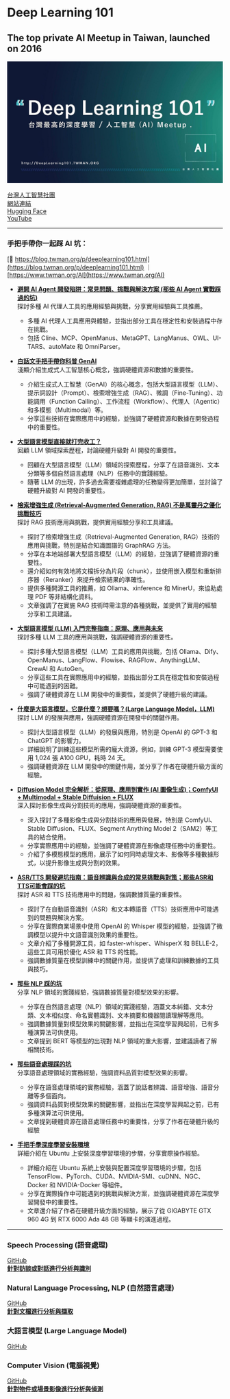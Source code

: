 # Deep Learning 101

## The top private AI Meetup in Taiwan, launched on 2016

![Deep Learning 101](https://github.com/Deep-Learning-101/.github/blob/main/images/DeepLearning101.JPG?raw=true)

[台灣人工智慧社團](https://www.facebook.com/groups/525579498272187/)  
[網站連結](http://DeepLearning101.TWMAN.ORG)  
[Hugging Face](https://huggingface.co/DeepLearning101)  
[YouTube](https://www.youtube.com/@DeepLearning101)

---

### 手把手帶你一起踩 AI 坑：
[🔗 https://blog.twman.org/p/deeplearning101.html](https://blog.twman.org/p/deeplearning101.html) ｜ [https://www.twman.org/AI](https://www.twman.org/AI)

- **[避開 AI Agent 開發陷阱：常見問題、挑戰與解決方案 (那些 AI Agent 實戰踩過的坑)](https://blog.twman.org/2025/03/AIAgent.html)**  
  探討多種 AI 代理人工具的應用經驗與挑戰，分享實用經驗與工具推薦。
  - 多種 AI 代理人工具應用與體驗，並指出部分工具在穩定性和安裝過程中存在挑戰。
  - 包括 Cline、MCP、OpenManus、MetaGPT、LangManus、OWL、UI-TARS、autoMate 和 OmniParser。
    
- **[白話文手把手帶你科普 GenAI](https://blog.twman.org/2024/08/LLM.html)**  
  淺顯介紹生成式人工智慧核心概念，強調硬體資源和數據的重要性。
  - 介紹生成式人工智慧（GenAI）的核心概念，包括大型語言模型（LLM）、提示詞設計（Prompt）、檢索增強生成（RAG）、微調（Fine-Tuning）、功能調用（Function Calling）、工作流程（Workflow）、代理人（Agentic）和多模態（Multimodal）等。
  - 分享這些技術在實際應用中的經驗，並強調了硬體資源和數據在開發過程中的重要性。

- **[大型語言模型直接就打完收工？](https://blog.twman.org/2024/09/LLM.html)**  
  回顧 LLM 領域探索歷程，討論硬體升級對 AI 開發的重要性。
  - 回顧在大型語言模型（LLM）領域的探索歷程，分享了在語音識別、文本分類等多個自然語言處理（NLP）任務中的實踐經驗。
  - 隨著 LLM 的出現，許多過去需要複雜處理的任務變得更加簡單，並討論了硬體升級對 AI 開發的重要性。

- **[檢索增強生成 (Retrieval-Augmented Generation, RAG) 不是萬靈丹之優化挑戰技巧](https://blog.twman.org/2024/07/RAG.html)**  
  探討 RAG 技術應用與挑戰，提供實用經驗分享和工具建議。
  - 探討了檢索增強生成（Retrieval-Augmented Generation, RAG）技術的應用與挑戰，特別是結合知識圖譜的 GraphRAG 方法。 ​
  - 分享在本地端部署大型語言模型（LLM）的經驗，並強調了硬體資源的重要性。
  - 還介紹如何有效地將文檔拆分為片段（chunk），並使用嵌入模型和重新排序器（Reranker）來提升檢索結果的準確性。 ​
  - 提供多種開源工具的推薦，如 Ollama、xinference 和 MinerU，來協助處理 PDF 等非結構化資料。
  - 文章強調了在實施 RAG 技術時需注意的各種挑戰，並提供了實用的經驗分享和工具建議。

- **[大型語言模型 (LLM) 入門完整指南：原理、應用與未來](https://blog.twman.org/2024/02/LLM.html)**  
  探討多種 LLM 工具的應用與挑戰，強調硬體資源的重要性。
  - 探討多種大型語言模型（LLM）工具的應用與挑戰，包括 Ollama、Dify、OpenManus、LangFlow、Flowise、RAGFlow、AnythingLLM、CrewAI 和 AutoGen。
  - 分享這些工具在實際應用中的經驗，並指出部分工具在穩定性和安裝過程中可能遇到的困難。
  - 強調了硬體資源在 LLM 開發中的重要性，並提供了硬體升級的建議。 

- **[什麼是大語言模型，它是什麼？想要嗎？(Large Language Model，LLM)](https://blog.twman.org/2023/04/GPT.html)**  
  探討 LLM 的發展與應用，強調硬體資源在開發中的關鍵作用。
  - 探討大型語言模型（LLM）的發展與應用，特別是 OpenAI 的 GPT-3 和 ChatGPT 的影響力。
  - 詳細說明了訓練這些模型所需的龐大資源，例如，訓練 GPT-3 模型需要使用 1,024 張 A100 GPU，耗時 24 天。
  - 強調硬體資源在 LLM 開發中的關鍵作用，並分享了作者在硬體升級方面的經驗。

- **[Diffusion Model 完全解析：從原理、應用到實作 (AI 圖像生成)；ComfyUI + Multimodal + Stable Diffuision + FLUX](https://blog.twman.org/2024/11/diffusion.html)**  
  深入探討影像生成與分割技術的應用，強調硬體資源的重要性。
  - 深入探討了多種影像生成與分割技術的應用與發展，特別是 ComfyUI、Stable Diffusion、FLUX、Segment Anything Model 2（SAM2）等工具的結合使用。
  - 分享實際應用中的經驗，並強調了硬體資源在影像處理任務中的重要性。
  - 介紹了多模態模型的應用，展示了如何同時處理文本、影像等多種數據形式，以提升影像生成與分割的效果。

- **[ASR/TTS 開發避坑指南：語音辨識與合成的常見挑戰與對策；那些ASR和TTS可能會踩的坑](https://blog.twman.org/2024/02/asr-tts.html)**  
  探討 ASR 和 TTS 技術應用中的問題，強調數據質量的重要性。
  - 探討了在自動語音識別（ASR）和文本轉語音（TTS）技術應用中可能遇到的問題與解決方案。
  - 分享在實際商業場景中使用 OpenAI 的 Whisper 模型的經驗，並強調了微調模型以提升中文語音識別效果的重要性。
  - 文章介紹了多種開源工具，如 faster-whisper、WhisperX 和 BELLE-2，這些工具可用於優化 ASR 和 TTS 的性能。
  - 強調數據質量在模型訓練中的關鍵作用，並提供了處理和訓練數據的工具與技巧。

- **[那些 NLP 踩的坑](https://blog.twman.org/2021/04/NLP.html)**  
  分享 NLP 領域的實踐經驗，強調數據質量對模型效果的影響。
  - 分享在自然語言處理（NLP）領域的實踐經驗，涵蓋文本糾錯、文本分類、文本相似度、命名實體識別、文本摘要和機器閱讀理解等應用。
  - 強調數據質量對模型效果的關鍵影響，並指出在深度學習興起前，已有多種演算法可供使用。
  - 文章提到 BERT 等模型的出現對 NLP 領域的重大影響，並建議讀者了解相關技術。

- **[那些語音處理踩的坑](https://blog.twman.org/2021/04/ASR.html)**  
  分享語音處理領域的實務經驗，強調資料品質對模型效果的影響。
  - 分享在語音處理領域的實務經驗，涵蓋了說話者辨識、語音增強、語音分離等多個面向。
  - 強調資料品質對模型效果的關鍵影響，並指出在深度學習興起之前，已有多種演算法可供使用。
  - 文章提到硬體資源在語音處理任務中的重要性，分享了作者在硬體升級的經驗

- **[手把手學深度學習安裝環境](https://blog.twman.org/2020/05/DeepLearning.html)**  
  詳細介紹在 Ubuntu 上安裝深度學習環境的步驟，分享實際操作經驗。
  - 詳細介紹在 Ubuntu 系統上安裝與配置深度學習環境的步驟，包括 TensorFlow、PyTorch、CUDA、NVIDIA-SMI、cuDNN、NGC、Docker 和 NVIDIA-Docker 等組件。
  - 分享在實際操作中可能遇到的挑戰與解決方案，並強調硬體資源在深度學習開發中的重要性。
  - 文章還介紹了作者在硬體升級方面的經驗，展示了從 GIGABYTE GTX 960 4G 到 RTX 6000 Ada 48 GB 等顯卡的演進過程。

---

### Speech Processing (語音處理)
[GitHub](https://github.com/Deep-Learning-101/Speech-Processing-Paper)  
**[針對訪談或對話進行分析與識別](https://www.twman.org/AI/ASR)**

### Natural Language Processing, NLP (自然語言處理)
[GitHub](https://github.com/Deep-Learning-101/Natural-Language-Processing-Paper)  
**[針對文檔進行分析與擷取](https://www.twman.org/AI/NLP)**

### 大語言模型 (Large Language Model)
[GitHub](https://github.com/Deep-Learning-101/Natural-Language-Processing-Paper#llm)

### Computer Vision (電腦視覺)
[GitHub](https://github.com/Deep-Learning-101/Computer-Vision-Paper)  
**[針對物件或場景影像進行分析與偵測](https://www.twman.org/AI/CV)**  
